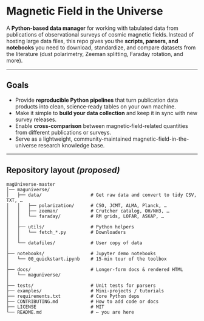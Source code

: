 # Magnetic Field in the Universe

A **Python‑based data manager** for working with tabulated data from publications of observational surveys of cosmic magnetic fields. Instead of hosting large data files, this repo gives you the **scripts, parsers, and notebooks** you need to download, standardize, and compare datasets from the literature (dust polarimetry, Zeeman splitting, Faraday rotation, and more).

---

## Goals

* Provide **reproducible Python pipelines** that turn publication data products into clean, science‑ready tables on your own machine.
* Make it simple to **build your data collection** and keep it in sync with new survey releases.
* Enable **cross‑comparison** between magnetic‑field-related quantities from different publications or surveys.
* Serve as a lightweight, community‑maintained magnetic-field-in-the-universe research knowledge base.

---
## Repository layout ***(proposed)***

```
magUniverse-master
│── maguniverse/
│   ├── data/                  # Get raw data and convert to tidy CSV, TXT, … 
│   │   ├── polarization/      # CSO, JCMT, ALMA, Planck, …
│   │   ├── zeeman/            # Crutcher catalog, OH/NH3, …
│   │   └── faraday/           # RM grids, LOFAR, ASKAP, …
│   │
│   ├── utils/                 # Python helpers
│   │   └── fetch_*.py         # Downloaders
│   │
│   └── datafiles/             # User copy of data
│
├── notebooks/                 # Jupyter demo notebooks
│   └── 00_quickstart.ipynb    # 15‑min tour of the toolbox
│
├── docs/                      # Longer‑form docs & rendered HTML
│   └── maguniverse/
│
├── tests/                     # Unit tests for parsers
├── examples/                  # Mini‑projects / tutorials
├── requirements.txt           # Core Python deps
├── CONTRIBUTING.md            # How to add code or docs
├── LICENSE                    # MIT
└── README.md                  # ← you are here
```
